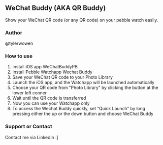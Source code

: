 ## WeChat Buddy (AKA QR Buddy)

Show your WeChat QR code (or any QR code) on your pebble watch easily.

### Author

@tylerwowen

### How to use

1. Install iOS app WeChatBuddyPB 
1. Install Pebble Watchapp Wechat Buddy
1. Save your WeChat QR code to your Photo Library
1. Launch the iOS app, and the Watchapp will be launched automatically
1. Choose your QR code from "Photo Library" by clicking the button at the lower left conner
1. Wait until the QR code is transferred
1. Now you can use your Watchapp only
1. To access the Wechat Buddy quickly, set "Quick Launch" by long pressing either the up or the down button and choose WeChat Buddy

### Support or Contact

Contact me via LinkedIn :]
